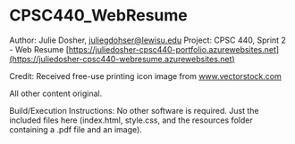 # CPSC440_WebResume

Author: Julie Dosher, juliegdohser@lewisu.edu
Project: CPSC 440, Sprint 2 - Web Resume
[https://juliedosher-cpsc440-portfolio.azurewebsites.net](https://juliedosher-cpsc440-webresume.azurewebsites.net)


Credit:
Received free-use printing icon image from www.vectorstock.com

All other content original.
         
         
Build/Execution Instructions: No other software is required. Just the included files here (index.html, style.css, and the resources folder containing a .pdf file and an image).
